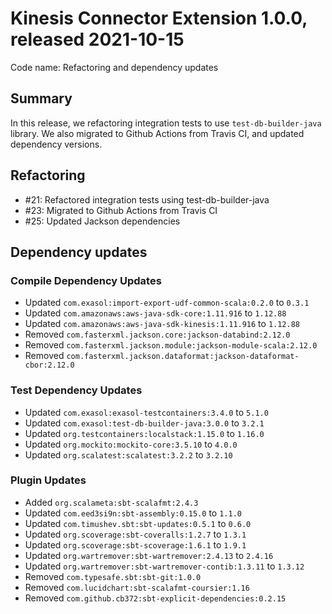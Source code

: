 # Kinesis Connector Extension 1.0.0, released 2021-10-15

Code name: Refactoring and dependency updates

## Summary

In this release, we refactoring integration tests to use `test-db-builder-java` library. We also migrated to Github Actions from Travis CI, and updated dependency versions.

## Refactoring

* #21: Refactored integration tests using test-db-builder-java
* #23: Migrated to Github Actions from Travis CI
* #25: Updated Jackson dependencies

## Dependency updates

### Compile Dependency Updates

* Updated `com.exasol:import-export-udf-common-scala:0.2.0` to `0.3.1`
* Updated `com.amazonaws:aws-java-sdk-core:1.11.916` to `1.12.88`
* Updated `com.amazonaws:aws-java-sdk-kinesis:1.11.916` to `1.12.88`
* Removed `com.fasterxml.jackson.core:jackson-databind:2.12.0`
* Removed `com.fasterxml.jackson.module:jackson-module-scala:2.12.0`
* Removed `com.fasterxml.jackson.dataformat:jackson-dataformat-cbor:2.12.0`

### Test Dependency Updates

* Updated `com.exasol:exasol-testcontainers:3.4.0` to `5.1.0`
* Updated `com.exasol:test-db-builder-java:3.0.0` to `3.2.1`
* Updated `org.testcontainers:localstack:1.15.0` to `1.16.0`
* Updated `org.mockito:mockito-core:3.5.10` to `4.0.0`
* Updated `org.scalatest:scalatest:3.2.2` to `3.2.10`

### Plugin Updates

* Added `org.scalameta:sbt-scalafmt:2.4.3`
* Updated `com.eed3si9n:sbt-assembly:0.15.0` to `1.1.0`
* Updated `com.timushev.sbt:sbt-updates:0.5.1` to `0.6.0`
* Updated `org.scoverage:sbt-coveralls:1.2.7` to `1.3.1`
* Updated `org.scoverage:sbt-scoverage:1.6.1` to `1.9.1`
* Updated `org.wartremover:sbt-wartremover:2.4.13` to `2.4.16`
* Updated `org.wartremover:sbt-wartremover-contib:1.3.11` to `1.3.12`
* Removed `com.typesafe.sbt:sbt-git:1.0.0`
* Removed `com.lucidchart:sbt-scalafmt-coursier:1.16`
* Removed `com.github.cb372:sbt-explicit-dependencies:0.2.15`
